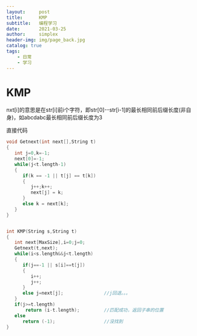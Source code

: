 ```yaml
---
layout:     post
title:      KMP
subtitle:   编程学习
date:       2021-03-25
author:     simplex
header-img: img/page_back.jpg
catalog: true
tags:
    - 日常 
    - 学习
---
```


# KMP

nxt[i]的意思是在str[i]前i个字符，即str[0]--str[i-1]的最长相同前后缀长度(非自身)，如abcdabc最长相同前后缀长度为3

直接代码

```cpp
void Getnext(int next[],String t)
{
   int j=0,k=-1;
   next[0]=-1;
   while(j<t.length-1)
   {
      if(k == -1 || t[j] == t[k])
      {
         j++;k++;
         next[j] = k;
      }
      else k = next[k];
   }
}


int KMP(String s,String t)
{
   int next[MaxSize],i=0;j=0;
   Getnext(t,next);
   while(i<s.length&&j<t.length)
   {
      if(j==-1 || s[i]==t[j])
      {
         i++;
         j++;
      }
      else j=next[j];               //j回退。。。
   }
   if(j>=t.length)
       return (i-t.length);         //匹配成功，返回子串的位置
   else
      return (-1);                  //没找到
}

```



